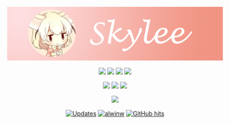 <p align="center">
  <img src="https://github.com/skylee03/skylee03/raw/master/banner.jpg">
</p>

<p align="center">
  <a href="https://github.com/skylee03" target="_blank"><img src="https://img.shields.io/badge/-@skylee03-181717?style=flat-square&logo=github&logoColor=white"/></a>
  <a href="mailto:i@skylee.xyz" target="_blank"><img src="https://img.shields.io/badge/-i@skylee.xyz-orange?style=flat-square&logo=mail.ru&logoColor=white"/></a>
  <a href="https://www.zhihu.com/people/skylee03" target="_blank"><img src="https://img.shields.io/badge/-@skylee03-0084ff?style=flat-square&logo=zhihu&logoColor=white"/></a>
  <a href="https://www.cnblogs.com/skylee03/" target="_blank"><img src="https://img.shields.io/badge/-@skylee03-green?style=flat-square&logo=blogger&logoColor=white"/></a>
</p>

<p align="center">
  <a href="https://www.codechef.com/users/skylee" target="_blank"><img src="https://img.shields.io/badge/-@skylee-5b4638?style=flat-square&logo=codechef&logoColor=white"/></a>
  <a href="https://www.hackerearth.com/@mingtian" target="_blank"><img src="https://img.shields.io/badge/-@mingtian-323754?style=flat-square&logo=hackerearth&logoColor=white"/></a>
  <a href="http://codeforces.com/profile/skylee" target="_blank"><img src="https://img.shields.io/badge/-@skylee-1f8acb?style=flat-square&logo=codeforces&logoColor=white"/></a>
</p>

<p align="center">
  <img src="https://github-readme-stats.vercel.app/api?username=skylee03&show_icons=true">
</p>

<p align="center">
  <a href="https://github.com/skylee03?tab=followers" target="_blank"><img alt="Updates" src="https://img.shields.io/badge/--000000?style=flat-square&logo=RSS&logoColor=white"></a>
  <a href="https://github.com/skylee03" target="_blank"><img alt="alwinw" src="https://badges.pufler.dev/visits/skylee03/skylee03?logo=GitHub&label=visits&color=success&logoColor=white&style=flat-square"/></a>
  <a href="https://github.com/skylee03/skylee03" target="_blank"><img alt="GitHub hits" src="https://img.shields.io/github/last-commit/skylee03/skylee03?label=profile%20updated&style=flat-square"></a>
</p>
